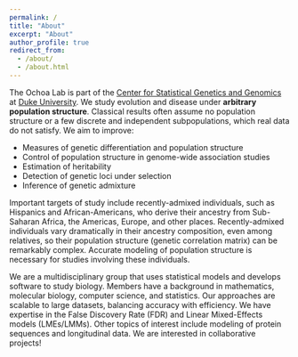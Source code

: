 ```yaml
---
permalink: /
title: "About"
excerpt: "About"
author_profile: true
redirect_from: 
  - /about/
  - /about.html
---
```


The Ochoa Lab is part of the [Center for Statistical Genetics and Genomics](http://statgen.duke.edu) at [Duke University](https://duke.edu).
We study evolution and disease under **arbitrary population structure**.
Classical results often assume no population structure or a few discrete and independent subpopulations, which real data do not satisfy.
We aim to improve:
* Measures of genetic differentiation and population structure
* Control of population structure in genome-wide association studies
* Estimation of heritability
* Detection of genetic loci under selection
* Inference of genetic admixture

Important targets of study include recently-admixed individuals, such as Hispanics and African-Americans, who derive their ancestry from Sub-Saharan Africa, the Americas, Europe, and other places.
Recently-admixed individuals vary dramatically in their ancestry composition, even among relatives, so their population structure (genetic correlation matrix) can be remarkably complex.
Accurate modeling of population structure is necessary for studies involving these individuals.

We are a multidisciplinary group that uses statistical models and develops software to study biology.
Members have a background in mathematics, molecular biology, computer science, and statistics.
Our approaches are scalable to large datasets, balancing accuracy with efficiency.
We have expertise in the False Discovery Rate (FDR) and Linear Mixed-Effects models (LMEs/LMMs).
Other topics of interest include modeling of protein sequences and longitudinal data.
We are interested in collaborative projects!
